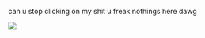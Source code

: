 can u stop clicking on my shit u freak nothings here dawg

![](https://i.pinimg.com/736x/43/b0/0f/43b00f12739a6225b29c1d7c7118437b.jpg)
